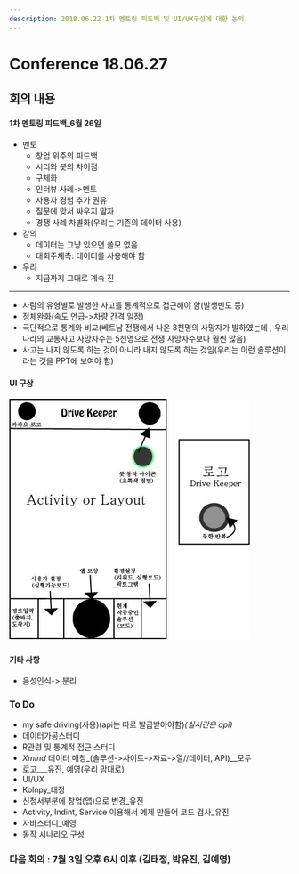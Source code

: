 ```yaml
---
description: 2018.06.22 1차 멘토링 피드백 및 UI/UX구성에 대한 논의
---
```


# Conference 18.06.27

## 회의 내용

#### 1차 멘토링 피드백\_6월 26일

* 멘토
  * 창업 위주의 피드백
  * 시리와 봇의 차이점
  * 구체화
  * 인터뷰 사례-&gt;멘토
  * 사용자 경험 추가 권유
  * 질문에 맞서 싸우지 말자
  * 경쟁 사례 차별화\(우리는 기존의 데이터 사용\)
* 강의
  * 데이터는 그냥 있으면 쓸모 없음
  * 대회주체측: 데이터를 사용해야 함
* 우리
  * 지금까지 그대로 계속 진

----------------------------------------------------------------------------------------------------

* 사람의 유형별로 발생한 사고를 통계적으로 접근해야 함\(발생빈도 등\)
* 정체완화\(속도 언급-&gt;차량 간격 일정\)
* 극단적으로 통계와 비교\(베트남 전쟁에서 나온 3천명의 사망자가 발하였는데 , 우리나라의 교통사고 사망자수는 5천명으로 전쟁 사망자수보다 훨씬 많음\)
* 사고는 나지 않도록 하는 것이 아니라 내지 않도록 하는 것임\(우리는 이런 솔루션이라는 것을 PPT에 보여야 함\)

#### UI 구상

![](.gitbook/assets/1.jpg)

### 

#### 기타 사항

* 음성인식-&gt; 분리

### To Do

* my safe driving\(사용\)\(api는 따로 발급받아야함\)_\(실시간은 api\)_ 
* 데이터가공스터디 
* R관련 및 통계적 접근 스터디
* _Xmind_ 데이터 매칭_\(솔루션-&gt;사이트-&gt;자료-&gt;열//데이터, API\)\__모두
* 로고_\__유진, 예영\(우리 맘대로\) 
* UI/UX 
* Kolnpy\_태정 
* 신청서부분에 창업\(앱\)으로 변경\_유진
* Activity, Indint, Service 이용해서 예제 만들어 코드 검사\_유진
* 자바스터디\_예영
* 동작 시나리오 구성

### 다음 회의 : 7월 3일 오후 6시 이후 \(김태정, 박유진, 김예영\)

